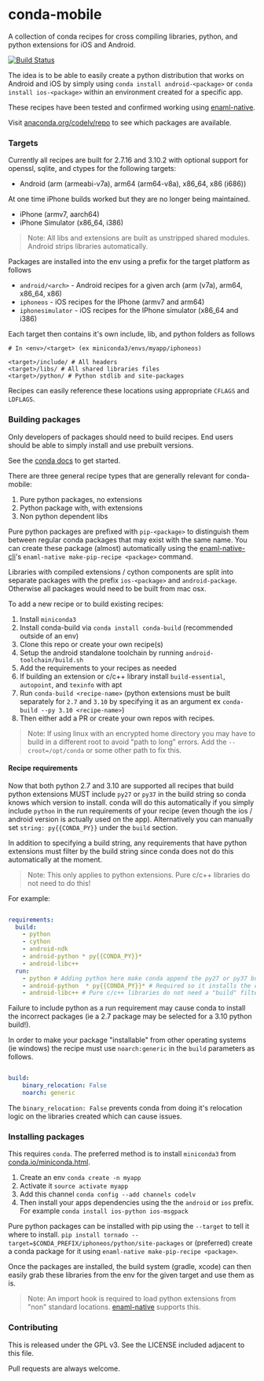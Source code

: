 # conda-mobile

A collection of conda recipes for cross compiling libraries, python, and
python extensions for iOS and Android.

[![Build Status](https://travis-ci.org/codelv/conda-mobile.svg?branch=master)](https://travis-ci.org/codelv/conda-mobile)

The idea is to be able to easily create a python distribution that works on
Android and iOS by simply using `conda install android-<package>` or
`conda install ios-<package>` within an environment created for a specific app.

These recipes have been tested and confirmed working using
[enaml-native](https://github.com/codelv/enaml-native).

Visit [anaconda.org/codelv/repo](https://anaconda.org/codelv/repo) to see which
packages are available.


### Targets

Currently all recipes are built for 2.7.16 and 3.10.2 with optional support for
openssl, sqlite, and ctypes for the following targets:

- Android (arm (armeabi-v7a), arm64 (arm64-v8a), x86_64, x86 (i686))

At one time iPhone builds worked but they are no longer being maintained.

- iPhone (armv7, aarch64)
- iPhone Simulator (x86_64, i386)

> Note: All libs and extensions are built as unstripped shared modules.
>Android strips libraries automatically.

Packages are installed into the env using a prefix for the target platform as follows

- `android/<arch>` - Android recipes for a given arch (arm (v7a), arm64, x86_64, x86)
- `iphoneos` - iOS recipes for the IPhone (armv7 and arm64)
- `iphonesimulator` - iOS recipes for the IPhone simulator (x86_64 and i386)



Each target then contains it's own include, lib, and python folders as follows

```
# In <env>/<target> (ex miniconda3/envs/myapp/iphoneos)

<target>/include/ # All headers
<target>/libs/ # All shared libraries files
<target>/python/ # Python stdlib and site-packages

```

Recipes can easily reference these locations using appropriate `CFLAGS` and `LDFLAGS`.

### Building packages

Only developers of packages should need to build recipes. End users should
be able to simply install and use prebuilt versions.

See the [conda docs](https://conda.io/docs/user-guide/tasks/build-packages/index.html)
to get started.

There are three general recipe types that are generally relevant for conda-mobile:

 1. Pure python packages, no extensions
 2. Python package with, with extensions
 3. Non python dependent libs


Pure python packages are prefixed with `pip-<package>` to distinguish them between regular
conda packages that may exist with the same name. You can create these package (almost)
automatically using the [enaml-native-cli](https://github.com/codelv/enaml-native-cli)'s
`enaml-native make-pip-recipe <package>` command.

Libraries with compiled extensions / cython components are split  into separate packages with
the prefix `ios-<package>` and `android-package`. Otherwise all packages would need to be
built from mac osx.

To add a new recipe or to build existing recipes:

1. Install `miniconda3`
2. Install conda-build via `conda install conda-build` (recommended outside of an env)
3. Clone this repo or create your own recipe(s)
4. Setup the android standalone toolchain by running `android-toolchain/build.sh`
5. Add the requirements to your recipes as needed
6. If building an extension or c/c++ library install `build-essential`,  `autopoint`, and `texinfo` with apt
7. Run `conda-build <recipe-name>` (python extensions must be built separately for
    `2.7` and `3.10` by specifying it as an argument ex `conda-build --py 3.10 <recipe-name>`)
8. Then either add a PR or create your own repos with recipes.

> Note: If using linux with an encrypted home directory you may have to build in a different
root to avoid "path to long" errors. Add the `--croot=/opt/conda` or some other path to
fix this.

#### Recipe requirements

Now that both python 2.7 and 3.10 are supported all recipes that build python extensions MUST
include `py27` or `py37` in the build string so conda knows which version to install.
conda will do this automatically if you simply include `python` in the run
requirements of your recipe (even though the ios / android version is actually used on the
app). Alternatively you can manually set `string: py{{CONDA_PY}}` under the `build` section.

In addition to specifying a build string, any requirements that have python extensions must
filter by the build string since conda does not do this automatically at the moment.

> Note: This only applies to python extensions. Pure c/c++ libraries do not need to do this!

For example:

```yaml

requirements:
  build:
    - python
    - cython
    - android-ndk
    - android-python * py{{CONDA_PY}}*
    - android-libc++
  run:
    - python # Adding python here make conda append the py27 or py37 build string
    - android-python  * py{{CONDA_PY}}* # Required so it installs the correct pkg for the py version
    - android-libc++ # Pure c/c++ libraries do not need a "build" filter

```

Failure to include python as a run requirement may cause conda to install the incorrect
packages (ie a 2.7 package may be selected for a 3.10 python build!).

In order to make your package "installable" from other operating systems (ie windows) the
recipe must use `noarch:generic` in the `build` parameters as follows.

```yaml

build:
    binary_relocation: False
    noarch: generic

```

The `binary_relocation: False` prevents conda from doing it's relocation logic on the
libraries created which can cause issues.


### Installing packages

This requires `conda`. The preferred method is to install `miniconda3` from
[conda.io/miniconda.html](https://conda.io/miniconda.html).

1. Create an env `conda create -n myapp`
2. Activate it `source activate myapp`
3. Add this channel `conda config --add channels codelv`
4. Then install your apps dependencies using the the `android` or `ios` prefix.
For example `conda install ios-python ios-msgpack`


Pure python packages can be installed with pip using the `--target` to tell it
where to install. `pip install tornado --target=$CONDA_PREFIX/iphoneos/python/site-packages`
or (preferred) create a conda package for it using `enaml-native make-pip-recipe <package>`.

Once the packages are installed, the build system (gradle, xcode) can then easily grab
these libraries from the env for the given target and use them as is.

> Note: An import hook is required to load python extensions from "non" standard locations.
[enaml-native](https://github.com/codelv/enaml-native) supports this.


### Contributing

This is released under the GPL v3. See the LICENSE included adjacent to this file.

Pull requests are always welcome.
